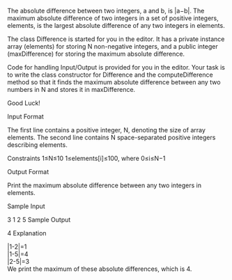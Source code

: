 The absolute difference between two integers, a and b, is |a−b|. The maximum absolute difference of two integers in a set of positive integers, elements, is the largest absolute difference of any two integers in elements.

The class Difference is started for you in the editor. It has a private instance array (elements) for storing N non-negative integers, and a public integer (maxDifference) for storing the maximum absolute difference.

Code for handling Input/Output is provided for you in the editor. Your task is to write the class constructor for Difference and the computeDifference method so that it finds the maximum absolute difference between any two numbers in N and stores it in maxDifference.

Good Luck!

Input Format

The first line contains a positive integer, N, denoting the size of array elements. The second line contains N space-separated positive integers describing elements.

Constraints 
1≤N≤10 
1≤elements[i]≤100, where 0≤i≤N−1

Output Format

Print the maximum absolute difference between any two integers in elements.

Sample Input

3
1 2 5
Sample Output

4
Explanation

|1-2|=1  
|1-5|=4  
|2-5|=3  
We print the maximum of these absolute differences, which is 4.